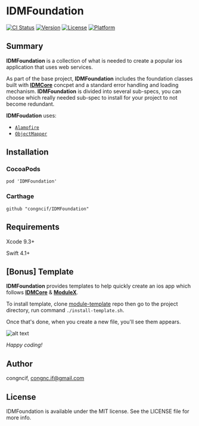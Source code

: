 # IDMFoundation

[![CI Status](http://img.shields.io/travis/congncif/IDMFoundation.svg?style=flat)](https://travis-ci.org/congncif/IDMFoundation)
[![Version](https://img.shields.io/cocoapods/v/IDMFoundation.svg?style=flat)](http://cocoapods.org/pods/IDMFoundation)
[![License](https://img.shields.io/cocoapods/l/IDMFoundation.svg?style=flat)](http://cocoapods.org/pods/IDMFoundation)
[![Platform](https://img.shields.io/cocoapods/p/IDMFoundation.svg?style=flat)](http://cocoapods.org/pods/IDMFoundation)

## Summary

**IDMFoundation** is a collection of what is needed to create a popular ios application that uses web services.

As part of the base project, **IDMFoundation** includes the foundation classes built with [**IDMCore**](https://github.com/congncif/IDMCore) concpet and a standard error handling and loading mechanism. **IDMFoundation** is divided into several sub-specs, you can choose which really needed sub-spec to install for your project to not become redundant.

**IDMFoudation** uses:
- [`Alamofire`](https://github.com/Alamofire/Alamofire)
- [`ObjectMapper`](https://github.com/tristanhimmelman/ObjectMapper)

## Installation

### CocoaPods
```
pod 'IDMFoundation'
```

### Carthage
```
github "congncif/IDMFoundation"
```

## Requirements

Xcode 9.3+

Swift 4.1+

## [Bonus] Template

**IDMFoundation** provides templates to help quickly create an ios app which follows [**IDMCore**](https://github.com/congncif/IDMCore) & [**ModuleX**](https://github.com/congncif/ModuleX).

To install template, clone [module-template](https://github.com/congncif/module-template) repo then go to the project directory, run command `./install-template.sh`.

Once that's done, when you create a new file, you'll see them appears.

![alt text](https://i.imgur.com/uq5KaBrl.png)

*Happy coding!*

## Author

congncif, congnc.if@gmail.com

## License

IDMFoundation is available under the MIT license. See the LICENSE file for more info.
